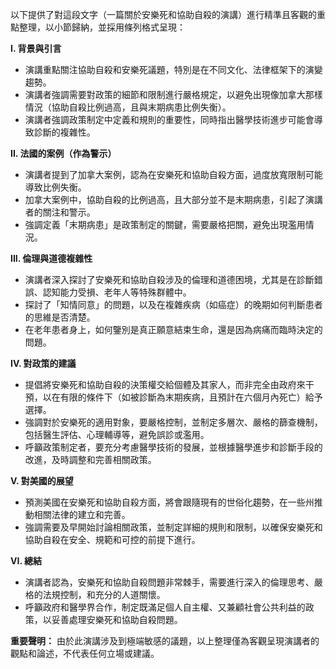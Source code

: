 以下提供了對這段文字（一篇關於安樂死和協助自殺的演講）進行精準且客觀的重點整理，以小節歸納，並採用條列格式呈現：

**I. 背景與引言**

*   演講重點關注協助自殺和安樂死議題，特別是在不同文化、法律框架下的演變趨勢。
*   演講者強調需要對政策的細節和限制進行嚴格規定，以避免出現像加拿大那樣情況（協助自殺比例過高，且與末期病患比例失衡）。
*   演講者強調政策制定中定義和規則的重要性，同時指出醫學技術進步可能會導致診斷的複雜性。

**II. 法國的案例（作為警示）**

*   演講者提到了加拿大案例，認為在安樂死和協助自殺方面，過度放寬限制可能導致比例失衡。
*   加拿大案例中，協助自殺的比例過高，且大部分並不是末期病患，引起了演講者的關注和警示。
*   強調定義「末期病患」是政策制定的關鍵，需要嚴格把關，避免出現濫用情況。

**III. 倫理與道德複雜性**

*   演講者深入探討了安樂死和協助自殺涉及的倫理和道德困境，尤其是在診斷錯誤、認知能力受損、老年人等特殊群體中。
*   探討了「知情同意」的問題，以及在複雜疾病（如癌症）的晚期如何判斷患者的思維是否清楚。
*   在老年患者身上，如何鑒別是真正願意結束生命，還是因為病痛而臨時決定的問題。

**IV. 對政策的建議**

*   提倡將安樂死和協助自殺的決策權交給個體及其家人，而非完全由政府來干預，以在有限的條件下（如被診斷為末期疾病，且預計在六個月內死亡）給予選擇。
*   強調對於安樂死的適用對象，要嚴格控制，並制定多層次、嚴格的篩查機制，包括醫生評估、心理輔導等，避免誤診或濫用。
*   呼籲政策制定者，要充分考慮醫學技術的發展，並根據醫學進步和診斷手段的改進，及時調整和完善相關政策。

**V. 對美國的展望**

*   預測美國在安樂死和協助自殺方面，將會跟隨現有的世俗化趨勢，在一些州推動相關法律的建立和完善。
*   強調需要及早開始討論相關政策，並制定詳細的規則和限制，以確保安樂死和協助自殺在安全、規範和可控的前提下進行。

**VI. 總結**

*   演講者認為，安樂死和協助自殺問題非常棘手，需要進行深入的倫理思考、嚴格的法規控制，和充分的人道關懷。
*   呼籲政府和醫學界合作，制定既滿足個人自主權、又兼顧社會公共利益的政策，以妥善處理安樂死和協助自殺問題。

**重要聲明：** 由於此演講涉及到極端敏感的議題，以上整理僅為客觀呈現演講者的觀點和論述，不代表任何立場或建議。